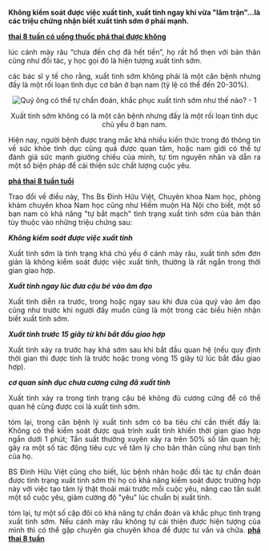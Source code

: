 <P><strong>Không kiểm soát được việc xuất tinh, xuất tinh ngay khi vừa &quot;lâm trận&quot;&hellip;là các triệu chứng nhận biết xuất tinh sớm ở phái mạnh. </Strong></p>

<p><a href="http://phathaiantoanhcm.com/pha-thai-bang-thuoc-duoi-8-tuan-tuoi-co-duoc-khong-53.html"><strong>thai 8 tuần có uống thuốc phá thai được không</strong></a></p>

<p style="text-align:justify">lúc cánh mày râu &ldquo;chưa đến chợ đã hết tiền&rdquo;, họ rất hổ thẹn với bản thân cũng như đối tác, y học gọi đó là hiện tượng xuất tinh sớm.</p>

<p style="text-align:justify">các bác sĩ y tế cho rằng, xuất tinh sớm không phải là một căn bệnh nhưng đấy là một rối loạn tình dục cơ bản ở bạn nam (tỷ lệ có thể đến 20-30%).</p>

<p style="text-align:center"><img alt="Quý ông có thể tự chẩn đoán, khắc phục xuất tinh sớm như thế nào? - 1" Class="news-image" src="http://image.24h.com.vn/upload/4-2017/images/2017-10-04/1507075330-150691722947163-chan-doan-1.jpg" style="border:0px; max-width:660px" /></p>

<p style="text-align:center">Xuất tinh sớm không có là một căn bệnh nhưng đấy là một rối loạn tình dục chủ yếu ở bạn nam.</p>

<p style="text-align:justify">Hiện nay, người bệnh được trang mắc khá nhiều kiến thức trong đó thông tin về sức khỏe tình dục cũng quá được quan tâm, hoặc nam giới có thể tự đánh giá sức mạnh giường chiếu của mình, tự tìm nguyên nhân và dẫn ra một số biện pháp để cải thiện sức chất lượng cuộc yêu.</p>

<p><a href="http://phathaiantoanhcm.com/pha-thai-bang-thuoc-duoi-8-tuan-tuoi-co-duoc-khong-53.html"><strong>phá thai 8 tuần tuổi</strong></a></p>

<p style="text-align:justify">Trao đổi về điều này, Ths Bs Đinh Hữu Việt, Chuyên khoa Nam học, phòng khám chuyên khoa Nam học cũng như Hiếm muộn Hà Nội cho biết, một số bạn nam có khả năng &quot;tự bắt mạch&quot; tình trạng xuất tinh sớm của bản thân tùy thuộc vào những triệu chứng sau:</p>

<p style="text-align:justify"><em><strong>Không kiểm soát được việc xuất tinh</strong></em></p>

<p style="text-align:justify">Xuất tinh sớm là tình trạng khá chủ yếu ở cánh mày râu, xuất tinh sớm đơn giản là không kiểm soát được việc xuất tinh, thường là rất ngắn trong thời gian giao hợp.</p>

<p style="text-align:justify"><em><strong>Xuất tinh ngay lúc đưa cậu bé vào âm đạo</strong></em></p>

<p style="text-align:justify">Xuất tinh diễn ra trước, trong hoặc ngay sau khi đưa của quý vào âm đạo cũng như trước khi người đấy muốn cũng là một trong các biểu hiện nhận biết xuất tinh sớm.</p>

<p style="text-align:justify"><em><strong>Xuất tinh trước 15 giây từ khi bắt đầu giao hợp</strong></em></p>

<p style="text-align:justify">Xuất tinh xảy ra trước hay khá sớm sau khi bắt đầu quan hệ (nếu quy định thời gian thì được tính là trước hoặc trong vòng 15 giây từ lúc bắt đầu giao hợp).</p>

<p style="text-align:justify"><em><strong>cơ quan sinh dục chưa cương cứng đã xuất tinh</strong></em></p>

<p style="text-align:justify">Xuất tinh xảy ra trong tình trạng cậu bé không đủ cương cứng để có thể quan hệ cũng được coi là xuất tinh sớm.</p>

<p style="text-align:justify">tóm lại, trong căn bệnh lý xuất tinh sớm có ba tiêu chí cần thiết đấy là: Không có thể kiểm soát được quá trình xuất tinh khiến thời gian giao hợp ngắn dưới 1 phút; Tần suất thường xuyên xảy ra trên 50% số lần quan hệ; gây ra một số tác động tiêu cực về tâm lý cho bản thân cũng như bạn tình của họ.</p>

<p style="text-align:justify">BS Đinh Hữu Việt cũng cho biết, lúc bệnh nhân hoặc đối tác tự chẩn đoán được tình trạng xuất tinh sớm thì họ có khả năng kiểm soát được trường hợp này với việc tạo tâm lý thật thoải mái trước mỗi cuộc yêu, nâng cao tần suất một số cuộc yêu, giảm cường độ &quot;yêu&quot; lúc chuẩn bị xuất tinh.</p>

<p style="text-align:justify">tóm lại, tự một số cặp đôi có khả năng tự chẩn đoán và khắc phục tình trạng xuất tinh sớm. Nếu cánh mày râu không tự cải thiện được hiện tượng của mình thì có thể gặp chuyên gia chuyên khoa để được tư vấn và chữa. <A href="http://phathaiantoanhcm.com/pha-thai-bang-thuoc-duoi-8-tuan-tuoi-co-duoc-khong-53.html"><strong>phá thai 8 tuần</strong></a></p>
